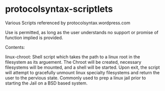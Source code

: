 # protocolsyntax-scriptlets
Various Scripts referenced by protocolsyntax.wordpress.com

Use is permitted, as long as the user understands no support or promise of function implied is provided.

Contents:

linux-chroot: Shell script which takes the path to a linux root in the filesystem as its arguement. The Chroot will be created, necessary filesystems will be mounted, and a shell will be started. Upon exit, the script will attempt to gracefully unmount linux specialty filesystems and return the user to the pervious state. Commonly used to prep a linux jail  prior to starting the Jail on a BSD based system.

